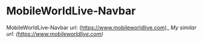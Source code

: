 # MobileWorldLive-Navbar
MobileWorldLive-Navbar url: (https://www.mobileworldlive.com)_
*My similar url: (https://www.mobileworldlive.com)*
